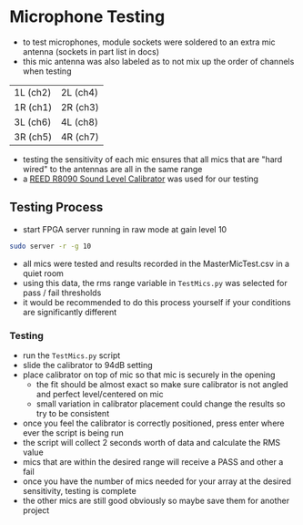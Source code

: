 # Microphone Testing

- to test microphones, module sockets were soldered to an extra mic antenna (sockets in part list in docs)
- this mic antenna was also labeled as to not mix up the order of channels when testing

|          |          |
|----------|----------|
| 1L (ch2) | 2L (ch4) |
| 1R (ch1) | 2R (ch3) |
| 3L (ch6) | 4L (ch8) |
| 3R (ch5) | 4R (ch7) |

- testing the sensitivity of each mic ensures that all mics that are "hard wired" to the antennas are all in the same range
- a [REED R8090 Sound Level Calibrator](https://www.amazon.com/Instruments-R8090-Calibrator-Diameter-Microphones/dp/B008S0OVR2/) was used for our testing

## Testing Process
- start FPGA server running in raw mode at gain level 10
```zsh
sudo server -r -g 10 
```
- all mics were tested and results recorded in the MasterMicTest.csv in a quiet room
- using this data, the rms range variable in ```TestMics.py``` was selected for pass / fail thresholds
- it would be recommended to do this process yourself if your conditions are significantly different

### Testing
- run the ```TestMics.py``` script
- slide the calibrator to 94dB setting
- place calibrator on top of mic so that mic is securely in the opening
  - the fit should be almost exact so make sure calibrator is not angled and perfect level/centered on mic
  - small variation in calibrator placement could change the results so try to be consistent
- once you feel the calibrator is correctly positioned, press enter where ever the script is being run
- the script will collect 2 seconds worth of data and calculate the RMS value
- mics that are within the desired range will receive a PASS and other a fail
- once you have the number of mics needed for your array at the desired sensitivity, testing is complete
- the other mics are still good obviously so maybe save them for another project





















